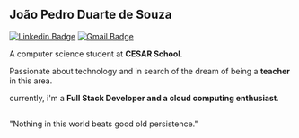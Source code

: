 ## João Pedro Duarte de Souza

[![Linkedin Badge](https://img.shields.io/badge/-João%20Pedro%20Duarte-00875f?style=flat-square&color=151515&logo=Linkedin&logoColor=white&link=https://www.linkedin.com/in/diego-schell-fernandes/)](www.linkedin.com/in/joãopedroduarte/) 
[![Gmail Badge](https://img.shields.io/badge/-jpdsdev@gmail.com-00875f?style=flat-square&color=151515&logo=Gmail&logoColor=white&link=mailto:jpdsdev@gmail.com)](mailto:jpdsdev@gmail.com)

<p>A computer science student at <strong>CESAR School</strong>.</p>
<p>Passionate about technology and in search of the dream of being a <strong>teacher</strong> in this area.</p>
<p>currently, i'm a <strong>Full Stack Developer and a cloud computing enthusiast</strong>.</p>

##

<p>
  "Nothing in this world beats good old persistence."
</p>

